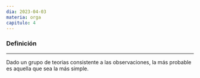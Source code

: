 ```yaml
---
dia: 2023-04-03
materia: orga
capitulo: 4
---
```

### Definición
---
Dado un grupo de teorias consistente a las observaciones, la más probable es aquella que sea la más simple.